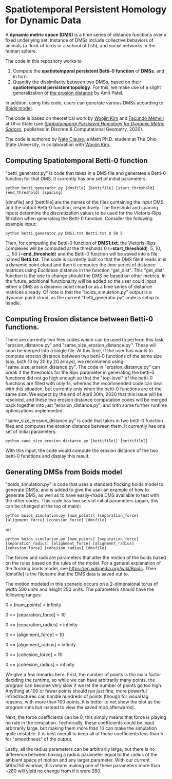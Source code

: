 # Spatiotemporal Persistent Homology for Dynamic Data

A **dynamic metric space (DMS)** is a time series of distance functions over a fixed underlying set. Instance of DMSs include collective behaviors of animals (a flock of birds or a school of fish), and social networks in the human sphere.

The code in this repository works to 
1. Compute the **spatiotemporal persistent Betti-0 function** of **DMSs**, and in turn
2. Quantify the dissimilarity between two DMSs, based on their **spatiotemporal persistent topology**. For this, we make use of a slight generalization of [the erosion distance](https://link.springer.com/article/10.1007/s41468-018-0012-6) by Amit Patel.

In addtion, using this code, users can generate various DMSs according to [Boids model](https://en.wikipedia.org/wiki/Boids).

<!--This code fill out the computational pipeline of taking in a dynamic metric space (DMS) generating a spatiotemporal Betti-0 function for it, and then compute erosion distance between these Betti-0 functions.--> 
The code is based on theoretical work by [Woojin Kim](https://wj-kim.com) and [Facundo Mémoli](https://people.math.osu.edu/memolitechera.1/) at Ohio State (see [*Spatiotemporal Persistent Homology for Dynamic Metric Spaces*](https://link.springer.com/article/10.1007/s00454-019-00168-w), published in Discrete & Computational Geometry, 2020).

<!--. The details can be found in the paper: [*Spatiotemporal Persistent Homology for Dynamic Metric Spaces*](https://link.springer.com/article/10.1007/s00454-019-00168-w), published in Discrete & Computational Geometry, 2020.-->
The code is authored by [Nate Clause](https://math.osu.edu/people/clause.15), a Math Ph.D. student at The Ohio State University, in collaboration with [Woojin Kim](https://wj-kim.com).

## Computing Spatiotemporal Betti-0 function
<!--All of the codes are currently set up to be run from a command line, for example, the current approach to run "betti_generator.py" would be to enter command line or the terminal in a python IDE and write something such as:
```
python betti_generator.py [dmsfile] [bettifile] 40 0 50 5
```
All of these codes have portions at the top of main where the user can change the approach to how these functions are called/executed to another method as desired. Later, code will also be posted that exemplifies a larger-scale version with parallelization for generating Betti-0 functions as well as computing erosion distance between a large number of Betti-0 functions. -->

"betti_generator.py" is code that takes in a DMS file and generates a Betti-0 function for that DMS. It currently has one set of initial parameters:

```
python betti_generator.py [dmsfile] [bettifile] [start_threshold] [end_threshold] [spacing]
```

[dmsfile] and [bettifile] are the names of the files containing the input DMS and the output Betti-0 function, respectively. The threshold and spacing inputs determine the discretization values to be used for the Vietoris-Rips filtration when generating the Betti-0 function. Consider the following example input:

```
python betti_generator.py DMS1.txt Betti.txt 0 50 5
```

Then, for computing the Betti-0 function of **DMS1.txt**, the Vietoris-Rips complexes will be computed at the thresholds  0 (=**start_threshold**), 5, 10, ..., 50 (=**end_threshold**) and the Betti-0 function will be saved into a file named **Betti.txt**.
The code is currently built so that the DMS file it reads in is a dynamic point cloud and then it computes the time series of distance matrices using Euclidean distance in the function "get_dist". This "get_dist" function is the one to change should the DMS be based on other metrics. In the future, additional functionality will be added so the user could input either a DMS as a dynamic point cloud or as a time series of distance matrices already. Of note is that the "boids_simulation.py" output is a dynamic point cloud, as the current "betti_generator.py" code is setup to handle.

## Computing Erosion distance between Betti-0 functions. 
There are currently two files codes which can be used to perform this task, "erosion_distance.py" and "same_size_erosion_distance.py". These will soon be merged into a single file. At this time, if the user has wants to compute erosion distance between two betti-0 functions of the same size (say, both 10 by 20 by 20 arrays), we recommend using "same_size_erosion_distance.py". The code in "erosion_distance.py" can break if the thresholds for the Rips parameter in generating the betti-0 functions did not go high enough so that the "top-level" of the betti-0 functions are filled with only 1s, whereas the recommended code can deal with this situation, but currently only when the betti-0 functions are of the same size. We expect by the end of April 30th, 2020 that this issue will be resolved, and these two erosion distance computation codes will be merged back together into just "erosion_distance.py", and with some further runtime optimizations implemented.

"same_size_erosion_distance.py" is code that takes in two betti-0 function files and computes the erosion distance between them. It currently has one set of initial parameters:

```
python same_size_erosion_distance.py [bettifile1] [bettifile2] 
```
With this input, the code would compute the erosion distance of the two betti-0 functions and display this result.

## Generating DMSs from Boids model
"boids_simulation.py" is code that uses a standard flocking boids model to generate DMSs, and is added to give the user an example of how to generate DMS, as well as to have easily-made DMS available to test with the other codes.
This code has two sets of initial parameters (again, this can be changed at the top of main):

```
python boids_simulation.py [num_points] [separation_force] [alignment_force] [cohesion_force] [dmsfile]
```

or:

```
python boids_simulation.py [num_points] [separation_force] [separation_radius] [alignment_force] [alignment_radius] [cohesion_force] [cohesion_radius] [dmsfile]
```

The forces and radii are parameters that alter the motion of the boids based on the rules based on the rules of the model. For a general explanation of the flocking boids model, see https://en.wikipedia.org/wiki/Boids. Then [dmsfile] is the filename that the DMS data is saved out to.

The motion modeled in this scenario occurs on a 2-dimensional torus of width 500 units and height 250 units. The parameters should have the following ranges:

0 < [num_points] < infinity

0 <= [separation_force] < 10

0 <= [separation_radius] < infinity

0 <= [alignment_force] < 10

0 <= [alignment_radius] < infinity

0 <= [cohesion_force] < 10

0 <= [cohesion_radius] < infinity

We give a few remarks here. First, the number of points is the main factor deciding the runtime, so while we can have arbitrarily many points, the program can become very slow if we let the number of points go too high. Anything at 100 or fewer points should run just fine, more powerful infrastructures can handle hundreds of points (though for visual lag reasons, with more than 100 points, it is better to not show the plot as the program runs but instead to view the saved mp4 afterwards). 

Next, the force coefficients can be 0, this simply means that force is playing no role in the simulation. Technically, these coefficients could be input arbitrarily large, but making them more than 10 can make the simulation quite unstable. It is best overall to keep all of these coefficients less than 5 for "smoothness" of the output.

Lastly, all the radius parameters can be arbitrarily large, but there is no difference between having a radius parameter equal to the radius of the ambient space of motion and any larger parameter. With our current 500x250 window, this means making one of these parameters more than ~280 will yield no change from if it were 280. 



